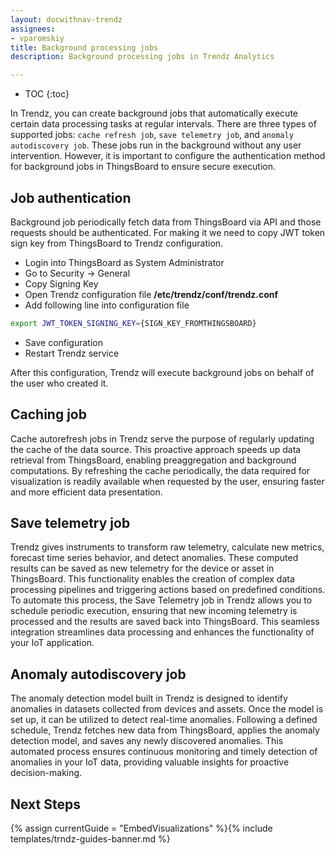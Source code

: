 ```yaml
---
layout: docwithnav-trendz
assignees:
- vparomskiy
title: Background processing jobs
description: Background processing jobs in Trendz Analytics 

---
```


* TOC
{:toc}

In Trendz, you can create background jobs that automatically execute certain data processing tasks at regular intervals. 
There are three types of supported jobs: `cache refresh job`, `save telemetry job`, and `anomaly autodiscovery job`. 
These jobs run in the background without any user intervention. However, it is important to configure the authentication method for background jobs in ThingsBoard to ensure secure execution.

## Job authentication
Background job periodically fetch data from ThingsBoard via API and those requests should be authenticated. For making it we need to copy JWT token sign key from ThingsBoard to Trendz configuration.

* Login into ThingsBoard as System Administrator
* Go to Security -> General
* Copy Signing Key
* Open Trendz configuration file **/etc/trendz/conf/trendz.conf**
* Add following line into configuration file

```bash
export JWT_TOKEN_SIGNING_KEY={SIGN_KEY_FROMTHINGSBOARD}
```

* Save configuration
* Restart Trendz service

After this configuration, Trendz will execute background jobs on behalf of the user who created it.

## Caching job
Cache autorefresh jobs in Trendz serve the purpose of regularly updating the cache of the data source. 
This proactive approach speeds up data retrieval from ThingsBoard, enabling preaggregation and background computations. 
By refreshing the cache periodically, the data required for visualization is readily available when requested by the user, ensuring faster and more efficient data presentation. 

## Save telemetry job
Trendz gives instruments to transform raw telemetry, calculate new metrics, forecast time series behavior, and detect anomalies. 
These computed results can be saved as new telemetry for the device or asset in ThingsBoard. This functionality enables the creation of 
complex data processing pipelines and triggering actions based on predefined conditions. To automate this process, 
the Save Telemetry job in Trendz allows you to schedule periodic execution, ensuring that new incoming telemetry is processed and the results are saved back into ThingsBoard. 
This seamless integration streamlines data processing and enhances the functionality of your IoT application.

## Anomaly autodiscovery job
The anomaly detection model built in Trendz is designed to identify anomalies in datasets collected from devices and assets. 
Once the model is set up, it can be utilized to detect real-time anomalies. Following a defined schedule, 
Trendz fetches new data from ThingsBoard, applies the anomaly detection model, and saves any newly discovered anomalies. 
This automated process ensures continuous monitoring and timely detection of anomalies in your IoT data, providing valuable insights for proactive decision-making.

## Next Steps

{% assign currentGuide = "EmbedVisualizations" %}{% include templates/trndz-guides-banner.md %}